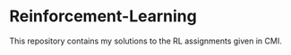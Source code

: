 # Reinforcement-Learning
This repository contains my solutions to the RL assignments given in CMI. 
